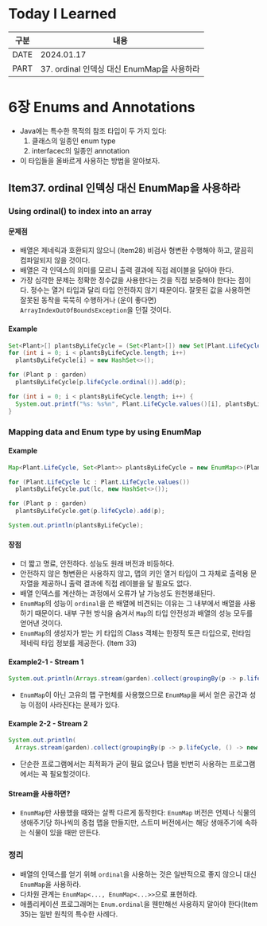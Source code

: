 # Today I Learned

| 구분 | 내용                     |
| ---- | -----------------------|
| DATE | 2024.01.17             |
| PART | 37. ordinal 인덱싱 대신 EnumMap을 사용하라 |

# 6장 Enums and Annotations
* Java에는 특수한 목적의 참조 타입이 두 가지 있다:
  1. 클래스의 일종인 enum type
  2. interfacec의 일종인 annotation 
* 이 타입들을 올바르게 사용하는 방법을 알아보자. 


## Item37. ordinal 인덱싱 대신 EnumMap을 사용하라

### Using ordinal() to index into an array 
#### 문제점
* 배열은 제네릭과 호환되지 않으니 (Item28) 비검사 형변환 수행해야 하고, 깔끔히 컴파일되지 않을 것이다.
* 배열은 각 인덱스의 의미를 모르니 출력 결과에 직접 레이블을 달아야 한다. 
* 가장 심각한 문제는 정확한 정수값을 사용한다는 것을 직접 보증해야 한다는 점이다. 정수는 열거 타입과 달리 타입 안전하지 않기 때문이다. 잘못된 값을 사용하면 잘못된 동작을 묵묵히 수행하거나 (운이 좋다면) `ArrayIndexOutOfBoundsException`을 던질 것이다. 

#### Example
```java
Set<Plant>[] plantsByLifeCycle = (Set<Plant>[]) new Set[Plant.LifeCycle.values().length];
for (int i = 0; i < plantsByLifeCycle.length; i++)
  plantsByLifeCycle[i] = new HashSet<>();

for (Plant p : garden)
  plantsByLifeCycle[p.lifeCycle.ordinal()].add(p);

for (int i = 0; i < plantsByLifeCycle.length; i++) {
  System.out.printf("%s: %s%n", Plant.LifeCycle.values()[i], plantsByLifeCycle[i]);
}
```

### Mapping data and Enum type by using EnumMap
#### Example
```java
Map<Plant.LifeCycle, Set<Plant>> plantsByLifeCycle = new EnumMap<>(Plant.LifeCycle.class);

for (Plant.LifeCycle lc : Plant.LifeCycle.values())
  plantsByLifeCycle.put(lc, new HashSet<>());

for (Plant p : garden)
  plantsByLifeCycle.get(p.lifeCycle).add(p);

System.out.println(plantsByLifeCycle);
```

#### 장점
* 더 짧고 명료, 안전하다. 성능도 원래 버전과 비등하다.
* 안전하지 않은 형변환은 사용하지 않고, 맵의 키인 열거 타입이 그 자체로 출력용 문자열을 제공하니 출력 결과에 직접 레이블을 달 필요도 없다. 
* 배열 인덱스를 계산하는 과정에서 오류가 날 가능성도 원천봉쇄된다. 
* `EnumMap`의 성능이 `ordinal`을 쓴 배열에 비견되는 이유는 그 내부에서 배열을 사용하기 때문이다. 내부 구현 방식을 숨겨서 `Map`의 타입 안전성과 배열의 성능 모두를 얻어낸 것이다. 
* `EnumMap`의 생성자가 받는 키 타입의 Class 객체는 한정적 토큰 타입으로, 런타임 제네릭 타입 정보를 제공한다. (Item 33)


#### Example2-1 - Stream 1
```java
System.out.println(Arrays.stream(garden).collect(groupingBy(p -> p.lifeCycle)));
```
* `EnumMap`이 아닌 고유의 맵 구현체를 사용했으므로 `EnumMap`을 써서 얻은 공간과 성능 이점이 사라진다는 문제가 있다. 

#### Example 2-2 - Stream 2
```java
System.out.println(
  Arrays.stream(garden).collect(groupingBy(p -> p.lifeCycle, () -> new EnumMap<>(LifeCycle.class), toSet())));
```
* 단순한 프로그램에서는 최적화가 굳이 필요 없으나 맵을 빈번히 사용하는 프로그램에서는 꼭 필요할것이다. 

#### Stream을 사용하면?
* `EnumMap`만 사용했을 때와는 살짝 다르게 동작한다: `EnumMap` 버전은 언제나 식물의 생애주기당 하나씩의 중첩 맵을 만들지만, 스트미 버전에서는 해당 생애주기에 속하는 식물이 있을 때만 만든다.


### 정리
* 배열의 인덱스를 얻기 위해 `ordinal`을 사용하는 것은 일반적으로 좋지 않으니 대신 `EnumMap`을 사용하라.
* 다차원 관계는 `EnumMap<..., EnumMap<...>>`으로 표현하라. 
* 애플리케이션 프로그래머는 `Enum.ordinal`을 웬만해선 사용하지 말아야 한다(Item 35)는 일반 원칙의 특수한 사례다.